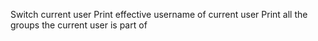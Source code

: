 Switch current user
Print effective username of current user
Print all the groups the current user is part of
